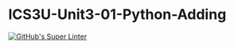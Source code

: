 # ICS3U-Unit3-01-Python-Adding

[![GitHub's Super Linter](https://github.com/liam-fletcher1/ICS3U-Unit3-01-Python-Adding/workflows/GitHub's%20Super%20Linter/badge.svg)](https://github.com/liam-fletcher1/ICS3U-Unit3-01-Python-Adding/actions)
